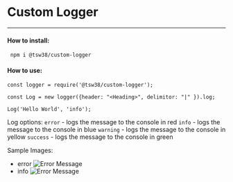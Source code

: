 # Custom Logger
___

#### How to install:
``` npm i @tsw38/custom-logger```

#### How to use:

```
const logger = require('@tsw38/custom-logger');

const Log = new logger({header: "<Heading>", delimitor: "|" }).log;

Log('Hello World', 'info');

```

Log options:
`error` - logs the message to the console in red
`info` - logs the message to the console in blue
`warning` - logs the message to the console in yellow
`success` - logs the message to the console in green


Sample Images:
* error
![Error Message](./assets/sample-error.png)
* info
![Error Message](./assets/sample-info.png)